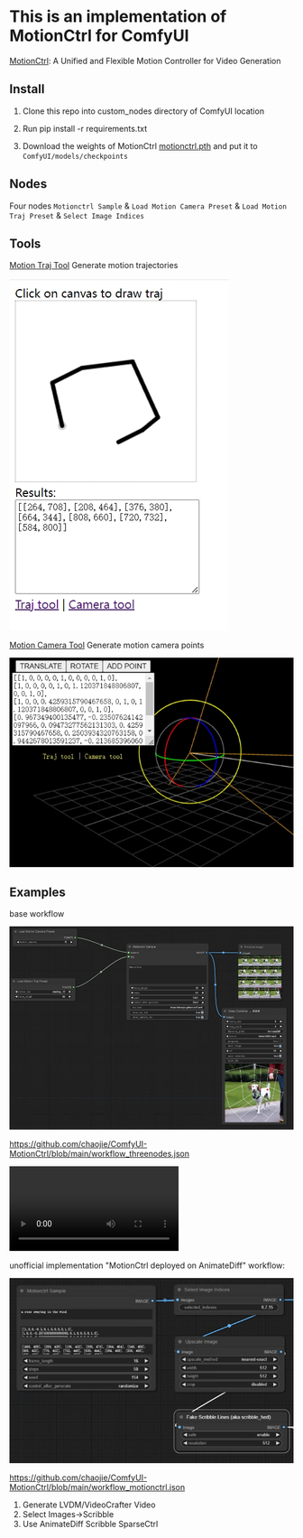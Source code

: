 # This is an implementation of MotionCtrl for ComfyUI

[MotionCtrl](https://github.com/TencentARC/MotionCtrl): A Unified and Flexible Motion Controller for Video Generation 

## Install

1. Clone this repo into custom_nodes directory of ComfyUI location

2. Run pip install -r requirements.txt

3. Download the weights of MotionCtrl  [motionctrl.pth](https://huggingface.co/TencentARC/MotionCtrl/blob/main/motionctrl.pth) and put it to `ComfyUI/models/checkpoints`

## Nodes

Four nodes `Motionctrl Sample` & `Load Motion Camera Preset` & `Load Motion Traj Preset` & `Select Image Indices`

## Tools

[Motion Traj Tool](https://chaojie.github.io/ComfyUI-MotionCtrl/tools/draw.html) Generate motion trajectories

<img src="assets/traj.png" raw=true>

[Motion Camera Tool](https://chaojie.github.io/ComfyUI-MotionCtrl/tools/index.html) Generate motion camera points

<img src="assets/camera.png" raw=true>

## Examples

base workflow

<img src="assets/base_wf.png" raw=true>

https://github.com/chaojie/ComfyUI-MotionCtrl/blob/main/workflow_threenodes.json

<video controls autoplay="true">
    <source 
   src="assets/dog.mp4" 
   type="video/mp4" 
  />
</video>

unofficial implementation "MotionCtrl deployed on AnimateDiff" workflow:

<img src="assets/scribble_wf.png" raw=true>

https://github.com/chaojie/ComfyUI-MotionCtrl/blob/main/workflow_motionctrl.json

1. Generate LVDM/VideoCrafter Video
2. Select Images->Scribble
3. Use AnimateDiff Scribble SparseCtrl
